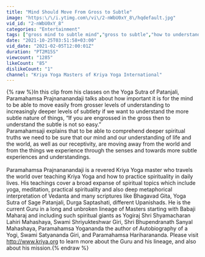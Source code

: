```yaml
---
title: "Mind Should Move From Gross to Subtle"
image: "https:\/\/i.ytimg.com\/vi\/2-nWbU0xY_8\/hqdefault.jpg"
vid_id: "2-nWbU0xY_8"
categories: "Entertainment"
tags: ["gross mind to subtle mind","gross to subtle","how to understand truth"]
date: "2021-10-25T03:51:58+03:00"
vid_date: "2021-02-05T12:00:01Z"
duration: "PT2M15S"
viewcount: "1285"
likeCount: "85"
dislikeCount: "1"
channel: "Kriya Yoga Masters of Kriya Yoga International"
---
```

{% raw %}In this clip from his classes on the Yoga Sutra of Patanjali, Paramahamsa Prajnananandaji talks about how important it is for the mind to be able to move easily from grosser levels of understanding to increasingly deeper levels of subtlety if we want to understand the more subtle nature of things, “If you are engrossed in the gross then to understand the subtle is not so easy.”<br />Paramahamsaji explains that to be able to comprehend deeper spiritual truths we need to be sure that our mind and our understanding of life and the world, as well as our receptivity, are moving away from the world and from the things we experience through the senses and towards more subtle experiences and understandings. <br /> <br />Paramahamsa Prajnananandaji is a revered Kriya Yoga master who travels the world over teaching Kriya Yoga and how to practice spirituality in daily lives. His teachings cover a broad expanse of spiritual topics which include yoga, meditation, practical spirituality and also deep metaphorical interpretation of Vedanta and many scriptures like Bhagavad Gita, Yoga Sutra of Sage Patanjali, Durga Saptashati, different Upanishads. He is the current Guru in a long and unbroken lineage of Masters starting with Babaji Maharaj and including such spiritual giants as  Yogiraj Shri Shyamacharan Lahiri Mahashaya, Swami Shriyukteshwar Giri, Shri Bhupendranath Sanyal Mahashaya, Paramahamsa Yogananda the author of Autobiography of a Yogi, Swami Satyananda Giri, and Paramahamsa Hariharananda. Please visit <a rel="nofollow" target="blank" href="http://www.kriya.org">http://www.kriya.org</a> to learn more about the Guru and his lineage, and also about his mission.{% endraw %}
